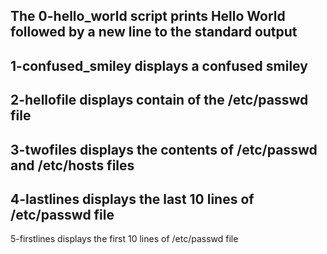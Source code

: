 The 0-hello_world script prints Hello World followed by a new line to the standard output
---
1-confused_smiley displays a confused smiley
---
2-hellofile displays contain of the /etc/passwd file
---
3-twofiles displays the contents of /etc/passwd and /etc/hosts files
---
4-lastlines displays the last 10 lines of /etc/passwd file
---
5-firstlines displays the first 10 lines of /etc/passwd file
